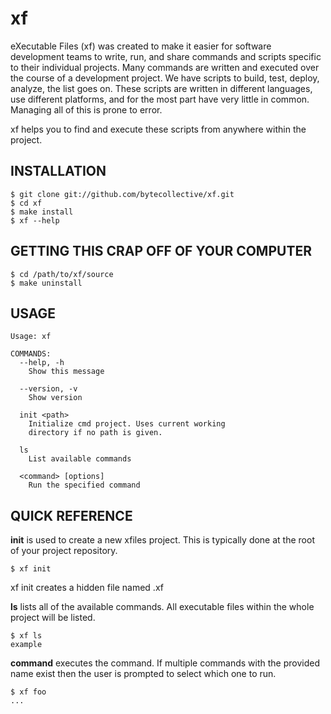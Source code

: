 xf
===
eXecutable Files (xf) was created to make it easier for software development teams
to write, run, and share commands and scripts specific to their individual projects.
Many commands are written and executed over the course of a development project. We have
scripts to build, test, deploy, analyze, the list goes on. These scripts are written in
different languages, use different platforms, and for the most part have very little
in common. Managing all of this is prone to error.

xf helps you to find and execute these scripts from anywhere within the project.

INSTALLATION
------------

    $ git clone git://github.com/bytecollective/xf.git
    $ cd xf
    $ make install
    $ xf --help

GETTING THIS CRAP OFF OF YOUR COMPUTER
--------------------------------------

    $ cd /path/to/xf/source
    $ make uninstall

USAGE
-----
    Usage: xf

    COMMANDS:
      --help, -h               
        Show this message

      --version, -v            
        Show version

      init <path>              
        Initialize cmd project. Uses current working 
        directory if no path is given.

      ls                       
        List available commands

      <command> [options]
        Run the specified command

QUICK REFERENCE
---------------

**init** is used to create a new xfiles project. This is typically done at the root of
your project repository.

    $ xf init

xf init creates a hidden file named .xf

**ls** lists all of the available commands. All executable files within the
whole project will be listed.

    $ xf ls
    example

**command** executes the command. If multiple commands with the provided name
exist then the user is prompted to select which one to run.

    $ xf foo
    ...
